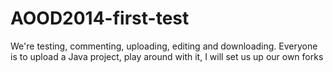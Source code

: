 AOOD2014-first-test
===================

We're testing, commenting, uploading, editing and downloading. Everyone is to upload a Java project, play around with it, I will set us up our own forks
